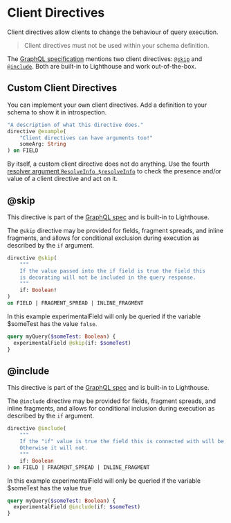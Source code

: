 # Client Directives

Client directives allow clients to change the behaviour of query execution.

> Client directives must not be used within your schema definition.

The [GraphQL specification](https://graphql.github.io/graphql-spec/June2018/#sec-Type-System.Directives)
mentions two client directives: [`@skip`](#skip) and [`@include`](#include).
Both are built-in to Lighthouse and work out-of-the-box.

## Custom Client Directives

You can implement your own client directives.
Add a definition to your schema to show it in introspection.

```graphql
"A description of what this directive does."
directive @example(
    "Client directives can have arguments too!"
    someArg: String
) on FIELD
```

By itself, a custom client directive does not do anything.
Use the fourth [resolver argument `ResolveInfo $resolveInfo`](../api-reference/resolvers.md#resolver-function-signature)
to check the presence and/or value of a client directive and act on it.

## @skip

This directive is part of the [GraphQL spec](https://graphql.github.io/graphql-spec/June2018/#sec--include)
and is built-in to Lighthouse. 

The `@skip` directive may be provided for fields, fragment spreads, and inline fragments, and allows for conditional 
exclusion during execution as described by the `if` argument.

```graphql
directive @skip(
    """
    If the value passed into the if field is true the field this 
    is decorating will not be included in the query response.
    """
    if: Boolean!
) 
on FIELD | FRAGMENT_SPREAD | INLINE_FRAGMENT
```

In this example experimentalField will only be queried if the variable $someTest has the value `false`.

```graphql
query myQuery($someTest: Boolean) {
  experimentalField @skip(if: $someTest)
}
```

## @include

This directive is part of the [GraphQL spec](https://graphql.github.io/graphql-spec/June2018/#sec--include) 
and is built-in to Lighthouse. 

The `@include` directive may be provided for fields, fragment spreads, and inline fragments, 
and allows for conditional inclusion during execution as described by the `if` argument.

```graphql
directive @include(
    """
    If the "if" value is true the field this is connected with will be included in the query response.
    Otherwise it will not.
    """
    if: Boolean
) on FIELD | FRAGMENT_SPREAD | INLINE_FRAGMENT

```

In this example experimentalField will only be queried if the variable $someTest has the value true

```graphql
query myQuery($someTest: Boolean) {
  experimentalField @include(if: $someTest)
}
```
